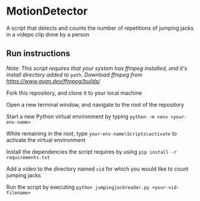 # MotionDetector
A script that detects and counts the number of repetitions of jumping jacks in a videpo clip done by a person

## Run instructions

_Note: This script requires that your system has ffmpeg installed, and it's install directory added to_ `path`. _Download ffmpeg from https://www.gyan.dev/ffmpeg/builds/_

Fork this repository, and clone it to your local machine

Open a new terminal window, and navigate to the root of the repository

Start a new Python virtual environment by typing `python -m venv <your-env-name>`

While remaining in the root, type `your-env-name\Scripts\activate` to activate the virtual environment

Install the dependencies the script requires by using `pip install -r requirements.txt`

Add a video to the directory named `vid` for which you would like to count jumping jacks

Run the script by executing `python jumpingjackreader.py <your-vid-filename>`
